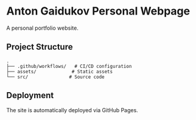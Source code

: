 # Anton Gaidukov Personal Webpage

A personal portfolio website.

## Project Structure

```
.
├── .github/workflows/   # CI/CD configuration
├── assets/             # Static assets
└── src/               # Source code
```

## Deployment

The site is automatically deployed via GitHub Pages.